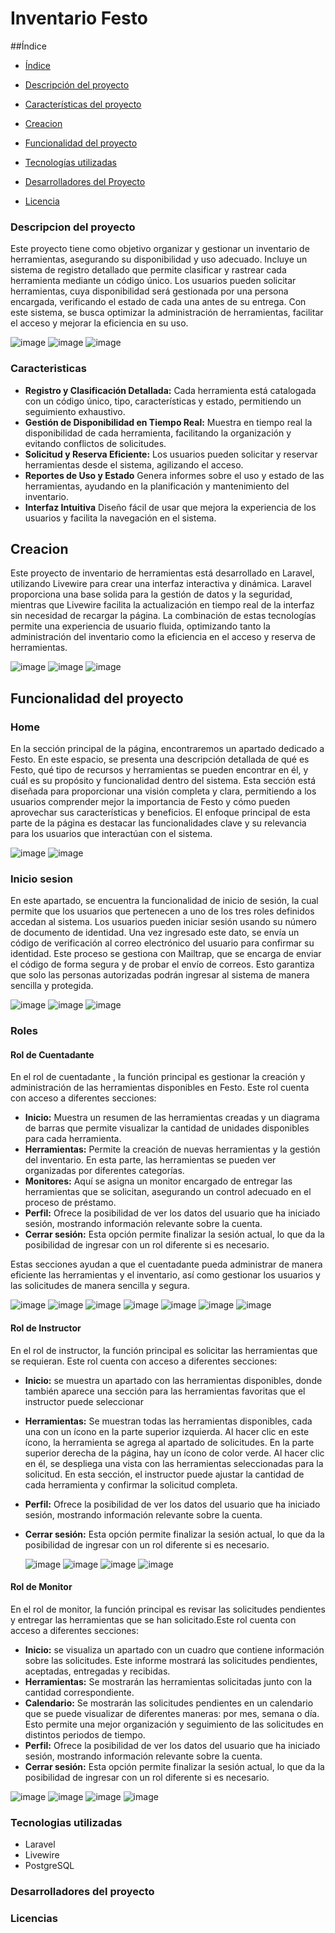 

# Inventario Festo


##Índice
* [Índice](#índice)

* [Descripción del proyecto](#Descripción-del-proyecto)

* [Características del proyecto](#Características-del-proyecto)

* [Creacion](#Creacion)

* [Funcionalidad del proyecto](#Funcionalidad-del-proyecto)

* [Tecnologías utilizadas](#tecnologías-utilizadas)

* [Desarrolladores del Proyecto](#desarrolladores)

* [Licencia](#licencia)


### Descripcion del proyecto

Este proyecto tiene como objetivo organizar y gestionar un inventario de herramientas, asegurando su disponibilidad y uso adecuado. Incluye un sistema de registro detallado que permite clasificar y rastrear cada herramienta mediante un código único. Los usuarios pueden solicitar herramientas, cuya disponibilidad será gestionada por una persona encargada, verificando el estado de cada una antes de su entrega. Con este sistema, se busca optimizar la administración de herramientas, facilitar el acceso y mejorar la eficiencia en su uso.


![image](https://github.com/user-attachments/assets/c3148fdc-9c01-4c38-8e2c-a9f34018e930)
![image](https://github.com/user-attachments/assets/5f9b9f09-0269-4a63-949c-dab53e95c942)
![image](https://github.com/user-attachments/assets/56c8570e-66ca-434c-837d-37e9943b0b28)



### Caracteristicas

- **Registro y Clasificación Detallada:** 
Cada herramienta está catalogada con un código único, tipo, características y estado, permitiendo un seguimiento exhaustivo.
- **Gestión de Disponibilidad en Tiempo Real:**
Muestra en tiempo real la disponibilidad de cada herramienta, facilitando la organización y evitando conflictos de solicitudes.
- **Solicitud y Reserva Eficiente:**
 Los usuarios pueden solicitar y reservar herramientas desde el sistema, agilizando el acceso.
- **Reportes de Uso y Estado**
Genera informes sobre el uso y estado de las herramientas, ayudando en la planificación y mantenimiento del inventario.
- **Interfaz Intuitiva**
Diseño fácil de usar que mejora la experiencia de los usuarios y facilita la navegación en el sistema.



## Creacion

Este proyecto de inventario de herramientas está desarrollado en Laravel, utilizando Livewire para crear una interfaz interactiva y dinámica. Laravel proporciona una base solida para la gestión de datos y la seguridad, mientras que Livewire facilita la actualización en tiempo real de la interfaz sin necesidad de recargar la página. La combinación de estas tecnologías permite una experiencia de usuario fluida, optimizando tanto la administración del inventario como la eficiencia en el acceso y reserva de herramientas.

![image](https://github.com/user-attachments/assets/2030530b-8bff-4fcb-9e97-06831cc3c832)
![image](https://github.com/user-attachments/assets/cd6a956c-1911-43e7-ae76-512d8bdbbc9b)
![image](https://github.com/user-attachments/assets/0e33f577-dcac-4e66-82a4-39c352c4b9c3)




## Funcionalidad del proyecto

### Home
En la sección principal de la página, encontraremos un apartado dedicado a Festo. En este espacio, se presenta una descripción detallada de qué es Festo, qué tipo de recursos y herramientas se pueden encontrar en él, y cuál es su propósito y funcionalidad dentro del sistema. Esta sección está diseñada para proporcionar una visión completa y clara, permitiendo a los usuarios comprender mejor la importancia de Festo y cómo pueden aprovechar sus características y beneficios. El enfoque principal de esta parte de la página es destacar las funcionalidades clave y su relevancia para los usuarios que interactúan con el sistema.

![image](https://github.com/user-attachments/assets/1bc5915f-b7d8-4dff-a38a-8fe6e8c8a721)
![image](https://github.com/user-attachments/assets/bc4028f4-615e-4039-bcde-e8c93b14c47b)


### Inicio sesion

En este apartado, se encuentra la funcionalidad de inicio de sesión, la cual permite que los usuarios que pertenecen a uno de los tres roles definidos accedan al sistema. Los usuarios pueden iniciar sesión usando su número de documento de identidad. Una vez ingresado este dato, se envía un código de verificación al correo electrónico del usuario para confirmar su identidad. Este proceso se gestiona con Mailtrap, que se encarga de enviar el código de forma segura y de probar el envío de correos. Esto garantiza que solo las personas autorizadas podrán ingresar al sistema de manera sencilla y protegida.

![image](https://github.com/user-attachments/assets/622ef83f-3be5-4d12-a3fe-903d47e1569a)
![image](https://github.com/user-attachments/assets/5398494f-9a82-4bbb-8ffc-e82fe3baa246)
![image](https://github.com/user-attachments/assets/23e8de38-30a7-4af9-ac3e-916f7d34ec24)

### Roles

#### Rol de Cuentadante



En el rol de cuentadante , la función principal es gestionar la creación y administración de las herramientas disponibles en Festo. Este rol cuenta con acceso a diferentes secciones:

- **Inicio:** Muestra un resumen de las herramientas creadas y un diagrama de barras que permite visualizar la cantidad de unidades disponibles para cada herramienta.
- **Herramientas:** Permite la creación de nuevas herramientas y la gestión del inventario. En esta parte, las herramientas se pueden ver organizadas por diferentes categorías.
- **Monitores:** Aquí se asigna un monitor encargado de entregar las herramientas que se solicitan, asegurando un control adecuado en el proceso de préstamo.
- **Perfil:** Ofrece la posibilidad de ver los datos del usuario que ha iniciado sesión, mostrando información relevante sobre la cuenta.
- **Cerrar sesión:** Esta opción permite finalizar la sesión actual, lo que da la posibilidad de ingresar con un rol diferente si es necesario.
  
Estas secciones ayudan a que el cuentadante pueda administrar de manera eficiente las herramientas y el inventario, así como gestionar los usuarios y las solicitudes de manera sencilla y segura.

![image](https://github.com/user-attachments/assets/9d0d0ac2-0e07-4fe9-8841-855552ad885d)
![image](https://github.com/user-attachments/assets/af138f31-41e3-44c0-bd87-2a9a333433f6)
![image](https://github.com/user-attachments/assets/00092f59-6012-482c-8dde-b75dbea2486d)
![image](https://github.com/user-attachments/assets/82f51806-1496-43dd-8b9c-8aafc373f3b9)
![image](https://github.com/user-attachments/assets/b88f7f7d-831f-499d-8270-5655009a3583)
![image](https://github.com/user-attachments/assets/793048ed-3ef1-46e8-810d-c4d765ddd847)
![image](https://github.com/user-attachments/assets/3be264de-927e-4b34-92b0-7c1f3b07cbad)



#### Rol de Instructor

En el rol de instructor, la función principal es solicitar las herramientas que se requieran. Este rol cuenta con acceso a diferentes secciones:

- **Inicio:** se muestra un apartado con las herramientas disponibles, donde también aparece una sección para las herramientas favoritas que el instructor puede seleccionar
- **Herramientas:** Se muestran todas las herramientas disponibles, cada una con un ícono en la parte superior izquierda. Al hacer clic en este ícono, la herramienta se agrega al apartado de solicitudes.
En la parte superior derecha de la página, hay un ícono de color verde. Al hacer clic en él, se despliega una vista con las herramientas seleccionadas para la solicitud. En esta sección, el instructor puede ajustar la cantidad de cada herramienta y confirmar la solicitud completa.
- **Perfil:** Ofrece la posibilidad de ver los datos del usuario que ha iniciado sesión, mostrando información relevante sobre la cuenta.
- **Cerrar sesión:**  Esta opción permite finalizar la sesión actual, lo que da la posibilidad de ingresar con un rol diferente si es necesario.

  ![image](https://github.com/user-attachments/assets/cd44a14d-e466-4972-a1d4-ebac7fe2e908)
  ![image](https://github.com/user-attachments/assets/4289137d-2cc6-4880-a29b-628736ed8667)
  ![image](https://github.com/user-attachments/assets/f18c492f-759a-45f8-9899-4a1ce865fa6b)
  ![image](https://github.com/user-attachments/assets/00bea034-79bc-461c-a4f4-f2f76e903b8b)


#### Rol de Monitor

En el rol de monitor, la función principal es revisar las solicitudes pendientes y entregar las herramientas que se han solicitado.Este rol cuenta con acceso a diferentes secciones:
- **Inicio:** se visualiza un apartado con un cuadro que contiene información sobre las solicitudes. Este informe mostrará las solicitudes pendientes, aceptadas, entregadas y recibidas.
- **Herramientas:** Se mostrarán las herramientas solicitadas junto con la cantidad correspondiente.
- **Calendario:** Se mostrarán las solicitudes pendientes en un calendario que se puede visualizar de diferentes maneras: por mes, semana o día. Esto permite una mejor organización y seguimiento de las solicitudes en distintos periodos de tiempo.
- **Perfil:** Ofrece la posibilidad de ver los datos del usuario que ha iniciado sesión, mostrando información relevante sobre la cuenta.
- **Cerrar sesión:** Esta opción permite finalizar la sesión actual, lo que da la posibilidad de ingresar con un rol diferente si es necesario.

![image](https://github.com/user-attachments/assets/d560214f-6bb5-4d6c-a774-7c628488de48)
![image](https://github.com/user-attachments/assets/c807f0ba-ac0d-477e-a249-67d6550a5da2)
![image](https://github.com/user-attachments/assets/4a0de188-22f1-4af0-ae01-1976c1308e82)
![image](https://github.com/user-attachments/assets/bf61195d-577b-4774-9d47-443fbc7a09e7)

### Tecnologias utilizadas
- Laravel
- Livewire
- PostgreSQL

### Desarrolladores del proyecto
### Licencias







